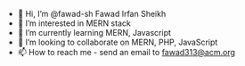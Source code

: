 - 👋 Hi, I’m @fawad-sh Fawad Irfan Sheikh
- 👀 I’m interested in MERN stack
- 🌱 I’m currently learning MERN, Javascript
- 💞️ I’m looking to collaborate on MERN, PHP, JavaScript
- 📫 How to reach me - send an email to fawad313@acm.org

<!---
fawad-sh/fawad-sh is a ✨ special ✨ repository because its `README.md` (this file) appears on your GitHub profile.
You can click the Preview link to take a look at your changes.
--->
